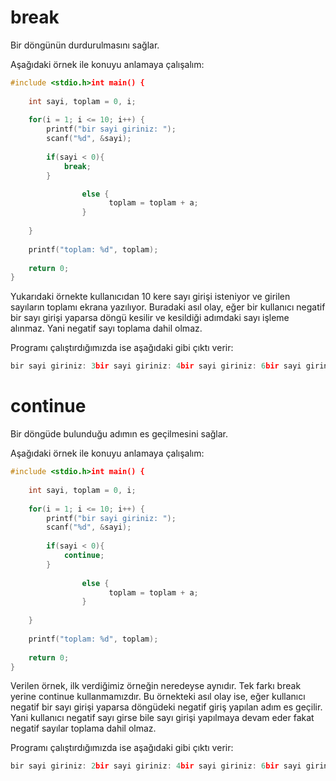 ﻿# break

Bir döngünün durdurulmasını sağlar.

Aşağıdaki örnek ile konuyu anlamaya çalışalım:

```cpp
#include <stdio.h>int main() {
	
	int sayi, toplam = 0, i;
	
	for(i = 1; i <= 10; i++) {
		printf("bir sayi giriniz: ");
		scanf("%d", &sayi);
		
		if(sayi < 0){
			break;
		}

                else {
                      toplam = toplam + a;
                }  
		
	} 
	
	printf("toplam: %d", toplam);
	
	return 0;
}
```

Yukarıdaki örnekte kullanıcıdan 10 kere sayı girişi isteniyor ve girilen sayıların toplamı ekrana yazılıyor. Buradaki asıl olay, eğer bir kullanıcı negatif bir sayı girişi yaparsa döngü kesilir ve kesildiği adımdaki sayı işleme alınmaz. Yani negatif sayı toplama dahil olmaz.

Programı çalıştırdığımızda ise aşağıdaki gibi çıktı verir:

```cpp
bir sayi giriniz: 3bir sayi giriniz: 4bir sayi giriniz: 6bir sayi giriniz: -1toplam: 13
```

# continue

Bir döngüde bulunduğu adımın es geçilmesini sağlar.

Aşağıdaki örnek ile konuyu anlamaya çalışalım:

```cpp
#include <stdio.h>int main() {
	
	int sayi, toplam = 0, i;
	
	for(i = 1; i <= 10; i++) {
		printf("bir sayi giriniz: ");
		scanf("%d", &sayi);
		
		if(sayi < 0){
			continue;
		}
		
                else {
                      toplam = toplam + a;
                }  
		
	} 
	
	printf("toplam: %d", toplam);
	
	return 0;
}
```

Verilen örnek, ilk verdiğimiz örneğin neredeyse aynıdır. Tek farkı break yerine continue kullanmamızdır. Bu örnekteki asıl olay ise, eğer kullanıcı negatif bir sayı girişi yaparsa döngüdeki negatif giriş yapılan adım es geçilir. Yani kullanıcı negatif sayı girse bile sayı girişi yapılmaya devam eder fakat negatif sayılar toplama dahil olmaz.

Programı çalıştırdığımızda ise aşağıdaki gibi çıktı verir:

```cpp
bir sayi giriniz: 2bir sayi giriniz: 4bir sayi giriniz: 6bir sayi giriniz: -1bir sayi giriniz: 2bir sayi giriniz: 4bir sayi giriniz: 6bir sayi giriniz: -1bir sayi giriniz: 3bir sayi giriniz: 4toplam: 29
```
